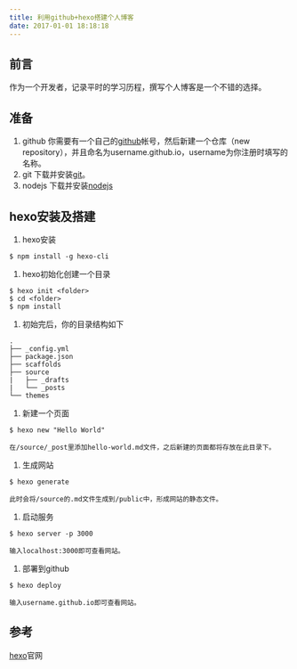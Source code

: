 ```yaml
---
title: 利用github+hexo搭建个人博客
date: 2017-01-01 18:18:18
---
```

## 前言
作为一个开发者，记录平时的学习历程，撰写个人博客是一个不错的选择。
## 准备
1. github
你需要有一个自己的[github](https://github.com/)帐号，然后新建一个仓库（new repository），并且命名为username.github.io，username为你注册时填写的名称。
1. git
下载并安装[git](https://git-scm.com/)。
1. nodejs
下载并安装[nodejs](https://nodejs.org/)

## hexo安装及搭建
1. hexo安装
```shell
$ npm install -g hexo-cli
```
1. hexo初始化创建一个目录
```shell
$ hexo init <folder>
$ cd <folder>
$ npm install
```
1. 初始完后，你的目录结构如下
```
.
├── _config.yml
├── package.json
├── scaffolds
├── source
|   ├── _drafts
|   └── _posts
└── themes
```
1. 新建一个页面
```shell
$ hexo new "Hello World"
```
	在/source/_post里添加hello-world.md文件，之后新建的页面都将存放在此目录下。
1. 生成网站
```shell
$ hexo generate
```
	此时会将/source的.md文件生成到/public中，形成网站的静态文件。
1. 启动服务
```shell
$ hexo server -p 3000
```
	输入localhost:3000即可查看网站。
1. 部署到github
```shell
$ hexo deploy
```
	输入username.github.io即可查看网站。
## 参考
[hexo](https://hexo.io/zh-cn/)官网